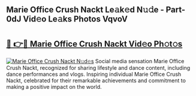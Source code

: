 ## Marie Office Crush Nackt Le𝚊k𝚎d N𝚞𝚍e - Part-0dJ Vid𝚎o Le𝚊ks Photos VqvoV

# <h2><a href="http://fb83u0.evod.top/?m=Marie+Office+Crush+Nackt">🔗 👉🔴 Marie Office Crush Nackt Vid𝚎o Ph𝚘t𝚘s</a></h2>

[![Marie Office Crush Nackt N𝚞d𝚎s](https://i.imgur.com/8V9OHl7.gif)](http://fb83u0.evod.top/?m=Marie+Office+Crush+Nackt)
Social media sensation Marie Office Crush Nackt, recognized for sharing lifestyle and dance content, including dance performances and vlogs. Inspiring individual Marie Office Crush Nackt, celebrated for their remarkable achievements and commitment to making a positive impact on the world. 
